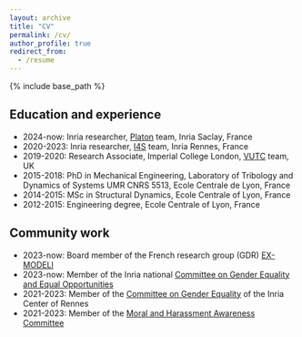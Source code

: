 ```yaml
---
layout: archive
title: "CV"
permalink: /cv/
author_profile: true
redirect_from:
  - /resume
---
```


{% include base_path %}

## Education and experience

* 2024-now: Inria researcher, [Platon](https://team.inria.fr/platon/presentation/) team, Inria Saclay, France
* 2020-2023: Inria researcher, [I4S](https://team.inria.fr/i4s/) team, Inria Rennes, France
* 2019-2020: Research Associate, Imperial College London, [VUTC](https://www.imperial.ac.uk/vutc/) team, UK
* 2015-2018: PhD in Mechanical Engineering, Laboratory of Tribology and Dynamics of Systems UMR CNRS 5513, Ecole Centrale de Lyon, France
* 2014-2015: MSc in Structural Dynamics, Ecole Centrale of Lyon, France 
* 2012-2015: Engineering degree, Ecole Centrale of Lyon, France

## Community work

* 2023-now: Board member of the French research group (GDR) [EX-MODELI](https://events.femto-st.fr/GdR-EX-MODELI/)
* 2023-now: Member of the Inria national [Committee on Gender Equality and Equal Opportunities](https://parite.inria.fr/en/)
* 2021-2023: Member of the [Committee on Gender Equality](https://egalite-fh.irisa.fr/) of the Inria Center of Rennes
* 2021-2023: Member of the [Moral and Harassment Awareness Committee](https://nonauharcelement.irisa.fr/en/)
